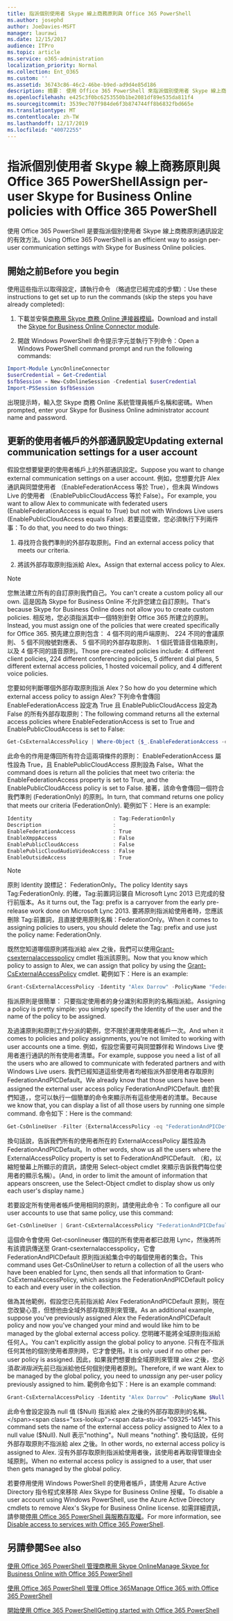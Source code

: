 ```yaml
---
title: 指派個別使用者 Skype 線上商務原則與 Office 365 PowerShell
ms.author: josephd
author: JoeDavies-MSFT
manager: laurawi
ms.date: 12/15/2017
audience: ITPro
ms.topic: article
ms.service: o365-administration
localization_priority: Normal
ms.collection: Ent_O365
ms.custom: ''
ms.assetid: 36743c86-46c2-46be-b9ed-ad9d4e85d186
description: 摘要： 使用 Office 365 PowerShell 來指派個別使用者 Skype 線上商務原則通訊設定。
ms.openlocfilehash: e425c3f0bc6253550b1be2081df89e535da811f4
ms.sourcegitcommit: 3539ec707f984de6f3b874744ff8b6832fbd665e
ms.translationtype: MT
ms.contentlocale: zh-TW
ms.lasthandoff: 12/17/2019
ms.locfileid: "40072255"
---
```

# <a name="assign-per-user-skype-for-business-online-policies-with-office-365-powershell"></a><span data-ttu-id="09325-103">指派個別使用者 Skype 線上商務原則與 Office 365 PowerShell</span><span class="sxs-lookup"><span data-stu-id="09325-103">Assign per-user Skype for Business Online policies with Office 365 PowerShell</span></span>

<span data-ttu-id="09325-104">使用 Office 365 PowerShell 是要指派個別使用者 Skype 線上商務原則通訊設定的有效方法。</span><span class="sxs-lookup"><span data-stu-id="09325-104">Using Office 365 PowerShell is an efficient way to assign per-user communication settings with Skype for Business Online policies.</span></span>
  
## <a name="before-you-begin"></a><span data-ttu-id="09325-105">開始之前</span><span class="sxs-lookup"><span data-stu-id="09325-105">Before you begin</span></span>

<span data-ttu-id="09325-106">使用這些指示以取得設定，請執行命令 （略過您已經完成的步驟）：</span><span class="sxs-lookup"><span data-stu-id="09325-106">Use these instructions to get set up to run the commands (skip the steps you have already completed):</span></span>
  
1. <span data-ttu-id="09325-107">下載並安裝[商務用 Skype 商務 Online 連接器模組](https://www.microsoft.com/download/details.aspx?id=39366)。</span><span class="sxs-lookup"><span data-stu-id="09325-107">Download and install the [Skype for Business Online Connector module](https://www.microsoft.com/download/details.aspx?id=39366).</span></span>
    
2. <span data-ttu-id="09325-108">開啟 Windows PowerShell 命令提示字元並執行下列命令：</span><span class="sxs-lookup"><span data-stu-id="09325-108">Open a Windows PowerShell command prompt and run the following commands:</span></span> 
    
```powershell
Import-Module LyncOnlineConnector
$userCredential = Get-Credential
$sfbSession = New-CsOnlineSession -Credential $userCredential
Import-PSSession $sfbSession
```

<span data-ttu-id="09325-109">出現提示時，輸入您 Skype 商務 Online 系統管理員帳戶名稱和密碼。</span><span class="sxs-lookup"><span data-stu-id="09325-109">When prompted, enter your Skype for Business Online administrator account name and password.</span></span>
    
## <a name="updating-external-communication-settings-for-a-user-account"></a><span data-ttu-id="09325-110">更新的使用者帳戶的外部通訊設定</span><span class="sxs-lookup"><span data-stu-id="09325-110">Updating external communication settings for a user account</span></span>

<span data-ttu-id="09325-111">假設您想要變更的使用者帳戶上的外部通訊設定。</span><span class="sxs-lookup"><span data-stu-id="09325-111">Suppose you want to change external communication settings on a user account.</span></span> <span data-ttu-id="09325-112">例如，您想要允許 Alex 通訊與同盟使用者 （EnableFederationAccess 等於 True），但未與 Windows Live 的使用者 （EnablePublicCloudAccess 等於 False）。</span><span class="sxs-lookup"><span data-stu-id="09325-112">For example, you want to allow Alex to communicate with federated users (EnableFederationAccess is equal to True) but not with Windows Live users (EnablePublicCloudAccess equals False).</span></span> <span data-ttu-id="09325-113">若要這麼做，您必須執行下列兩件事：</span><span class="sxs-lookup"><span data-stu-id="09325-113">To do that, you need to do two things:</span></span>
  
1. <span data-ttu-id="09325-114">尋找符合我們準則的外部存取原則。</span><span class="sxs-lookup"><span data-stu-id="09325-114">Find an external access policy that meets our criteria.</span></span>
    
2. <span data-ttu-id="09325-115">將該外部存取原則指派給 Alex。</span><span class="sxs-lookup"><span data-stu-id="09325-115">Assign that external access policy to Alex.</span></span>
    
> [!NOTE]
>  <span data-ttu-id="09325-116">您無法建立所有的自訂原則我們自己。</span><span class="sxs-lookup"><span data-stu-id="09325-116">You can't create a custom policy all our own.</span></span> <span data-ttu-id="09325-117">這是因為 Skype for Business Online 不允許您建立自訂原則。</span><span class="sxs-lookup"><span data-stu-id="09325-117">That's because Skype for Business Online does not allow you to create custom policies.</span></span> <span data-ttu-id="09325-118">相反地，您必須指派其中一個特別針對 Office 365 所建立的原則。</span><span class="sxs-lookup"><span data-stu-id="09325-118">Instead, you must assign one of the policies that were created specifically for Office 365.</span></span> <span data-ttu-id="09325-119">預先建立原則包含： 4 個不同的用戶端原則、 224 不同的會議原則、 5 個不同撥號對應表、 5 個不同的外部存取原則、 1 個託管語音信箱原則，以及 4 個不同的語音原則。</span><span class="sxs-lookup"><span data-stu-id="09325-119">Those pre-created policies include: 4 different client policies, 224 different conferencing policies, 5 different dial plans, 5 different external access policies, 1 hosted voicemail policy, and 4 different voice policies.</span></span>
  
<span data-ttu-id="09325-120">您要如何判斷哪個外部存取原則指派 Alex？</span><span class="sxs-lookup"><span data-stu-id="09325-120">So how do you determine which external access policy to assign Alex?</span></span> <span data-ttu-id="09325-121">下列命令會傳回 EnableFederationAccess 設定為 True 且 EnablePublicCloudAccess 設定為 False 的所有外部存取原則：</span><span class="sxs-lookup"><span data-stu-id="09325-121">The following command returns all the external access policies where EnableFederationAccess is set to True and EnablePublicCloudAccess is set to False:</span></span>
  
```powershell
Get-CsExternalAccessPolicy | Where-Object {$_.EnableFederationAccess -eq $True -and $_.EnablePublicCloudAccess -eq $False}
```

<span data-ttu-id="09325-122">此命令的作用是傳回所有符合這兩項條件的原則： EnableFederationAccess 屬性設為 True，且 EnablePublicCloudAccess 原則設為 False。</span><span class="sxs-lookup"><span data-stu-id="09325-122">What the command does is return all the policies that meet two criteria: the EnableFederationAccess property is set to True, and the EnablePublicCloudAccess policy is set to False.</span></span> <span data-ttu-id="09325-123">接著，該命令會傳回一個符合我們準則 (FederationOnly) 的原則。</span><span class="sxs-lookup"><span data-stu-id="09325-123">In turn, that command returns one policy that meets our criteria (FederationOnly).</span></span> <span data-ttu-id="09325-124">範例如下：</span><span class="sxs-lookup"><span data-stu-id="09325-124">Here is an example:</span></span>
  
```powershell
Identity                          : Tag:FederationOnly
Description                       :
EnableFederationAccess            : True
EnableXmppAccess                  : False
EnablePublicCloudAccess           : False
EnablePublicCloudAudioVideoAccess : False
EnableOutsideAccess               : True
```

> [!NOTE]
> <span data-ttu-id="09325-125">原則 Identity 說標記： FederationOnly。</span><span class="sxs-lookup"><span data-stu-id="09325-125">The policy Identity says Tag:FederationOnly.</span></span> <span data-ttu-id="09325-126">的確，Tag:前置詞沿襲自 Microsoft Lync 2013 已完成的發行前版本。</span><span class="sxs-lookup"><span data-stu-id="09325-126">As it turns out, the Tag: prefix is a carryover from the early pre-release work done on Microsoft Lync 2013.</span></span> <span data-ttu-id="09325-127">要將原則指派給使用者時，您應該刪除 Tag:前置詞，且直接使用原則名稱：FederationOnly。</span><span class="sxs-lookup"><span data-stu-id="09325-127">When it comes to assigning policies to users, you should delete the Tag: prefix and use just the policy name: FederationOnly.</span></span> 
  
<span data-ttu-id="09325-128">既然您知道哪個原則將指派給 alex 之後，我們可以使用[Grant-csexternalaccesspolicy](https://go.microsoft.com/fwlink/?LinkId=523974) cmdlet 指派該原則。</span><span class="sxs-lookup"><span data-stu-id="09325-128">Now that you know which policy to assign to Alex, we can assign that policy by using the [Grant-CsExternalAccessPolicy](https://go.microsoft.com/fwlink/?LinkId=523974) cmdlet.</span></span> <span data-ttu-id="09325-129">範例如下：</span><span class="sxs-lookup"><span data-stu-id="09325-129">Here is an example:</span></span>
  
```powershell
Grant-CsExternalAccessPolicy -Identity "Alex Darrow" -PolicyName "FederationOnly"
```

<span data-ttu-id="09325-130">指派原則是很簡單： 只要指定使用者的身分識別和原則的名稱指派給。</span><span class="sxs-lookup"><span data-stu-id="09325-130">Assigning a policy is pretty simple: you simply specify the Identity of the user and the name of the policy to be assigned.</span></span> 
  
<span data-ttu-id="09325-131">及過濾原則和原則工作分派的範例，您不限於運用使用者帳戶一次。</span><span class="sxs-lookup"><span data-stu-id="09325-131">And when it comes to policies and policy assignments, you're not limited to working with user accounts one a time.</span></span> <span data-ttu-id="09325-132">例如，假設您需要可與同盟夥伴和 Windows Live 使用者進行通訊的所有使用者清單。</span><span class="sxs-lookup"><span data-stu-id="09325-132">For example, suppose you need a list of all the users who are allowed to communicate with federated partners and with Windows Live users.</span></span> <span data-ttu-id="09325-133">我們已經知道這些使用者均被指派外部使用者存取原則 FederationAndPICDefault。</span><span class="sxs-lookup"><span data-stu-id="09325-133">We already know that those users have been assigned the external user access policy FederationAndPICDefault.</span></span> <span data-ttu-id="09325-134">由於我們知道，，您可以執行一個簡單的命令來顯示所有這些使用者的清單。</span><span class="sxs-lookup"><span data-stu-id="09325-134">Because we know that, you can display a list of all those users by running one simple command.</span></span> <span data-ttu-id="09325-135">命令如下：</span><span class="sxs-lookup"><span data-stu-id="09325-135">Here is the command:</span></span>
  
```powershell
Get-CsOnlineUser -Filter {ExternalAccessPolicy -eq "FederationAndPICDefault"} | Select-Object DisplayName
```

<span data-ttu-id="09325-136">換句話說，告訴我們所有的使用者所在的 ExternalAccessPolicy 屬性設為 FederationAndPICDefault。</span><span class="sxs-lookup"><span data-stu-id="09325-136">In other words, show us all the users where the ExternalAccessPolicy property is set to FederationAndPICDefault.</span></span> <span data-ttu-id="09325-137">（和，以縮短螢幕上所顯示的資訊，請使用 Select-object cmdlet 來顯示告訴我們每位使用者的顯示名稱）。</span><span class="sxs-lookup"><span data-stu-id="09325-137">(And, in order to limit the amount of information that appears onscreen, use the Select-Object cmdlet to display show us only each user's display name.)</span></span> 
  
<span data-ttu-id="09325-138">若要設定所有使用者帳戶使用相同的原則，請使用此命令：</span><span class="sxs-lookup"><span data-stu-id="09325-138">To configure all our user accounts to use that same policy, use this command:</span></span>
  
```powershell
Get-CsOnlineUser | Grant-CsExternalAccessPolicy "FederationAndPICDefault"
```

<span data-ttu-id="09325-139">這個命令會使用 Get-csonlineuser 傳回的所有使用者都已啟用 Lync，然後將所有該資訊傳送至 Grant-csexternalaccesspolicy，它會 FederationAndPICDefault 原則指派給集合中的每個使用者的集合。</span><span class="sxs-lookup"><span data-stu-id="09325-139">This command uses Get-CsOnlineUser to return a collection of all the users who have been enabled for Lync, then sends all that information to Grant-CsExternalAccessPolicy, which assigns the FederationAndPICDefault policy to each and every user in the collection.</span></span>
  
<span data-ttu-id="09325-140">做為其他範例，假設您已先前指派給 Alex FederationAndPICDefault 原則，現在您改變心意，但想他由全域外部存取原則來管理。</span><span class="sxs-lookup"><span data-stu-id="09325-140">As an additional example, suppose you've previously assigned Alex the FederationAndPICDefault policy and now you've changed your mind and would like him to be managed by the global external access policy.</span></span> <span data-ttu-id="09325-141">您明確不能將全域原則指派給任何人。</span><span class="sxs-lookup"><span data-stu-id="09325-141">You can't explicitly assign the global policy to anyone.</span></span> <span data-ttu-id="09325-142">只有在不指派任何其他的個別使用者原則時，它才會使用。</span><span class="sxs-lookup"><span data-stu-id="09325-142">It is only used if no other per-user policy is assigned.</span></span> <span data-ttu-id="09325-143">因此，如果我們想要由全域原則來管理 alex 之後，您必須*取消指派*先前已指派給他任何個別使用者原則。</span><span class="sxs-lookup"><span data-stu-id="09325-143">Therefore, if we want Alex to be managed by the global policy, you need to  *unassign*  any per-user policy previously assigned to him.</span></span> <span data-ttu-id="09325-144">範例命令如下：</span><span class="sxs-lookup"><span data-stu-id="09325-144">Here is an example command:</span></span>
  
```powershell
Grant-CsExternalAccessPolicy -Identity "Alex Darrow" -PolicyName $Null
```

<span data-ttu-id="09325-145">此命令會設定設為 null 值 ($Null) 指派給 alex 之後的外部存取原則的名稱。</span><span class="sxs-lookup"><span data-stu-id="09325-145">This command sets the name of the external access policy assigned to Alex to a null value ($Null).</span></span> <span data-ttu-id="09325-146">Null 表示"nothing"。</span><span class="sxs-lookup"><span data-stu-id="09325-146">Null means "nothing".</span></span> <span data-ttu-id="09325-147">換句話說，任何外部存取原則不指派給 alex 之後。</span><span class="sxs-lookup"><span data-stu-id="09325-147">In other words, no external access policy is assigned to Alex.</span></span> <span data-ttu-id="09325-148">沒有外部存取原則指派給使用者後，該使用者再取得管理由全域原則。</span><span class="sxs-lookup"><span data-stu-id="09325-148">When no external access policy is assigned to a user, that user then gets managed by the global policy.</span></span>
  
<span data-ttu-id="09325-149">若要停用使用 Windows PowerShell 的使用者帳戶，請使用 Azure Active Directory 指令程式來移除 Alex Skype for Business Online 授權。</span><span class="sxs-lookup"><span data-stu-id="09325-149">To disable a user account using Windows PowerShell, use the Azure Active Directory cmdlets to remove Alex's Skype for Business Online license.</span></span> <span data-ttu-id="09325-150">如需詳細資訊，請參閱[停用 Office 365 PowerShell 與服務存取權](assign-licenses-to-user-accounts-with-office-365-powershell.md)。</span><span class="sxs-lookup"><span data-stu-id="09325-150">For more information, see [Disable access to services with Office 365 PowerShell](assign-licenses-to-user-accounts-with-office-365-powershell.md).</span></span>
  
## <a name="see-also"></a><span data-ttu-id="09325-151">另請參閱</span><span class="sxs-lookup"><span data-stu-id="09325-151">See also</span></span>

[<span data-ttu-id="09325-152">使用 Office 365 PowerShell 管理商務用 Skype Online</span><span class="sxs-lookup"><span data-stu-id="09325-152">Manage Skype for Business Online with Office 365 PowerShell</span></span>](manage-skype-for-business-online-with-office-365-powershell.md)
  
[<span data-ttu-id="09325-153">使用 Office 365 PowerShell 管理 Office 365</span><span class="sxs-lookup"><span data-stu-id="09325-153">Manage Office 365 with Office 365 PowerShell</span></span>](manage-office-365-with-office-365-powershell.md)
  
[<span data-ttu-id="09325-154">開始使用 Office 365 PowerShell</span><span class="sxs-lookup"><span data-stu-id="09325-154">Getting started with Office 365 PowerShell</span></span>](getting-started-with-office-365-powershell.md)

